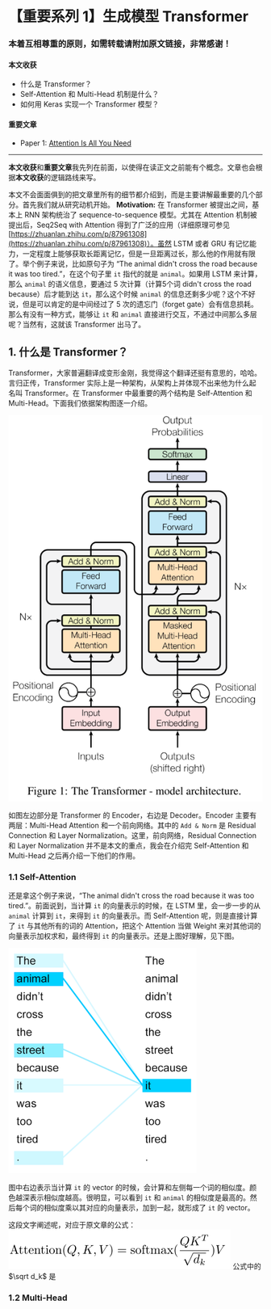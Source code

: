 
# 【重要系列 1】生成模型 Transformer

### 本着互相尊重的原则，如需转载请附加原文链接，非常感谢！


#### 本文收获
* 什么是 Transformer？
* Self-Attention 和 Multi-Head 机制是什么？
* 如何用 Keras 实现一个 Transformer 模型？
#### 重要文章
* <span id = "paper1">Paper 1</span>: [Attention Is All You Need](https://arxiv.org/pdf/1706.03762.pdf)
---
**本文收获**和**重要文章**我先列在前面，以使得在读正文之前能有个概念。文章也会根据**本文收获**的逻辑路线来写。

本文不会面面俱到的把文章里所有的细节都介绍到，而是主要讲解最重要的几个部分。首先我们就从研究动机开始。
**Motivation:** 在 Transformer 被提出之间，基本上 RNN 架构统治了 sequence-to-sequence 模型。尤其在 Attention 机制被提出后，Seq2Seq with Attention 得到了广泛的应用（详细原理可参见[https://zhuanlan.zhihu.com/p/87961308](https://zhuanlan.zhihu.com/p/87961308)）。虽然 LSTM 或者 GRU 有记忆能力，一定程度上能够获取长距离记忆，但是一旦距离过长，那么他的作用就有限了。举个例子来说，比如原句子为 “The animal didn't cross the road because it was too tired.”，在这个句子里 `it` 指代的就是 `animal`。如果用 LSTM 来计算，那么 `animal` 的语义信息，要通过 5 次计算（计算5个词 didn't cross the road because）后才能到达 `it`，那么这个时候 `animal` 的信息还剩多少呢？这个不好说，但是可以肯定的是中间经过了 5 次的遗忘门（forget gate）会有信息损耗。那么有没有一种方式，能够让 `it` 和 `animal` 直接进行交互，不通过中间那么多层呢？当然有，这就该 Transformer 出马了。

## 1. 什么是 Transformer？

Transformer，大家普遍翻译成变形金刚，我觉得这个翻译还挺有意思的，哈哈。言归正传，Transformer 实际上是一种架构，从架构上并体现不出来他为什么起名叫 Transformer。在 Transformer 中最重要的两个结构是 Self-Attention 和 Multi-Head。下面我们依据架构图逐一介绍。

![](https://github.com/tonywenuon/posters/blob/master/images/important2/transformer.png?raw=true)

如图左边部分是 Transformer 的 Encoder，右边是 Decoder。Encoder 主要有两层：Multi-Head Attention 和一个前向网络。其中的 `Add & Norm` 是 Residual Connection 和 Layer  Normalization。这里，前向网络，Residual Connection 和 Layer  Normalization 并不是本文的重点，我会在介绍完 Self-Attention 和 Multi-Head 之后再介绍一下他们的作用。

### 1.1 Self-Attention
还是拿这个例子来说，“The animal didn't cross the road because it was too tired.”。前面说到，当计算 `it` 的向量表示的时候，在 LSTM 里，会一步一步的从 `animal` 计算到 `it`，来得到 `it` 的向量表示。而 Self-Attention 呢，则是直接计算了 `it` 与其他所有的词的 Attention，把这个 Attention 当做 Weight 来对其他词的向量表示加权求和，最终得到 `it` 的向量表示。还是上图好理解，见下图。

![](https://github.com/tonywenuon/posters/blob/master/images/important2/self_attention.png?raw=true)

图中右边表示当计算 `it` 的 vector 的时候，会计算和左侧每一个词的相似度。颜色越深表示相似度越高。很明显，可以看到 `it` 和 `animal` 的相似度是最高的。然后每个词的相似度乘以其对应的向量表示，加到一起，就形成了 `it` 的 vector。

这段文字阐述呢，对应于原文章的公式：
![](https://github.com/tonywenuon/posters/blob/master/images/important2/sa_equation.png?raw=true)
公式中的 $\sqrt d_k$ 是

### 1.2 Multi-Head



<!--stackedit_data:
eyJoaXN0b3J5IjpbLTE1MDY3MDEyNjcsLTE5NzY5MjI3MjEsLT
E3MzAzMDM2OTYsMTk1NTA1MTE3MywxMjE3OTIwNjk1LC0xMDk0
MzAxMDc1LDg4MDcyNDE1MSwxNjM0MjY5OTE2LDE1Njk5MDkzNz
QsMTcyODY4NjY3NCwxNzQwNjE1OTYxXX0=
-->